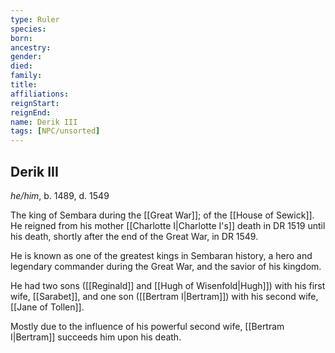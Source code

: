 ```yaml
---
type: Ruler
species:
born:
ancestry:
gender:
died:
family:
title:
affiliations:
reignStart:
reignEnd:
name: Derik III
tags: [NPC/unsorted]
---
```

## Derik III
*he/him*, b. 1489, d. 1549

The king of Sembara during the [[Great War]]; of the [[House of Sewick]]. He reigned from his mother [[Charlotte I|Charlotte I's]] death in DR 1519 until his death, shortly after the end of the Great War, in DR 1549. 

He is known as one of the greatest kings in Sembaran history, a hero and legendary commander during the Great War, and the savior of his kingdom.

He had two sons ([[Reginald]] and [[Hugh of Wisenfold|Hugh]]) with his first wife, [[Sarabet]], and one son ([[Bertram I|Bertram]]) with his second wife, [[Jane of Tollen]]. 

Mostly due to the influence of his powerful second wife, [[Bertram I|Bertram]] succeeds him upon his death.






